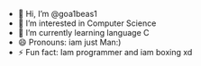 - 👋 Hi, I’m @goa1beas1
- 👀 I’m interested in Computer Science
- 🌱 I’m currently learning language C
- 😄 Pronouns: iam just Man:)
- ⚡ Fun fact: Iam programmer and iam boxing xd

<!---
goa1beas1/goa1beas1 is a ✨ special ✨ repository because its `README.md` (this file) appears on your GitHub profile.
You can click the Preview link to take a look at your changes.
--->
